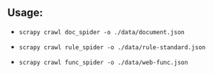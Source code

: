 ## Usage:
* `scrapy crawl doc_spider -o ./data/document.json`

* `scrapy crawl rule_spider -o ./data/rule-standard.json`

* `scrapy crawl func_spider -o ./data/web-func.json`
